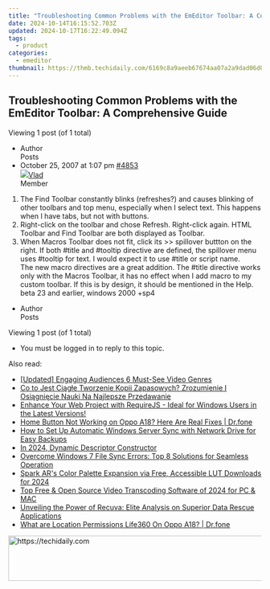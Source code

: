 ```yaml
---
title: "Troubleshooting Common Problems with the EmEditor Toolbar: A Comprehensive Guide"
date: 2024-10-14T16:15:52.703Z
updated: 2024-10-17T16:22:49.094Z
tags:
  - product
categories:
  - emeditor
thumbnail: https://thmb.techidaily.com/6169c8a9aeeb67674aa07a2a9dad06d0ae5fef5e196eb54e46717e8334c8bace.jpg
---
```


## Troubleshooting Common Problems with the EmEditor Toolbar: A Comprehensive Guide

Viewing 1 post (of 1 total)

* Author  
Posts
* October 25, 2007 at 1:07 pm [#4853](https://tools.techidaily.com/emeditor/products/)  
[![](https://secure.gravatar.com/avatar/4bd0d156de4a9f631577af642d65a9df?s=80&d=identicon&r=g)Vlad](https://www.emeditor.com/forums/users/Vlad/ "View Vlad's profile")  
Member  
1) The Find Toolbar constantly blinks (refreshes?) and causes blinking of other toolbars and top menu, especially when I select text. This happens when I have tabs, but not with buttons.  
 2) Right-click on the toolbar and chose Refresh. Right-click again. HTML Toolbar and Find Toolbar are both displayed as Toolbar.  
 3) When Macros Toolbar does not fit, click its >> spillover buttton on the right. If both #title and #tooltip directive are defined, the spillover menu uses #tooltip for text. I would expect it to use #title or script name.  
 The new macro directives are a great addition. The #title directive works only with the Macros Toolbar, it has no effect when I add macro to my custom toolbar. If this is by design, it should be mentioned in the Help.  
 beta 23 and earlier, windows 2000 +sp4
* Author  
Posts

Viewing 1 post (of 1 total)

* You must be logged in to reply to this topic.

<ins class="adsbygoogle"
     style="display:block"
     data-ad-format="autorelaxed"
     data-ad-client="ca-pub-7571918770474297"
     data-ad-slot="1223367746"></ins>

<ins class="adsbygoogle"
     style="display:block"
     data-ad-client="ca-pub-7571918770474297"
     data-ad-slot="8358498916"
     data-ad-format="auto"
     data-full-width-responsive="true"></ins>

<span class="atpl-alsoreadstyle">Also read:</span>
<div><ul>
<li><a href="https://fox-direct.techidaily.com/updated-engaging-audiences-6-must-see-video-genres/"><u>[Updated] Engaging Audiences 6 Must-See Video Genres</u></a></li>
<li><a href="https://win-top.techidaily.com/co-to-jest-ciagle-tworzenie-kopii-zapasowych-zrozumienie-i-osiagniecie-nauki-na-najlepsze-przedawanie/"><u>Co to Jest Ciągłe Tworzenie Kopii Zapasowych? Zrozumienie I Osiągnięcie Nauki Na Najlepsze Przedawanie</u></a></li>
<li><a href="https://win-top.techidaily.com/enhance-your-web-project-with-requirejs-ideal-for-windows-users-in-the-latest-versions/"><u>Enhance Your Web Project with RequireJS - Ideal for Windows Users in the Latest Versions!</u></a></li>
<li><a href="https://change-location.techidaily.com/home-button-not-working-on-oppo-a18-here-are-real-fixes-drfone-by-drfone-fix-android-problems-fix-android-problems/"><u>Home Button Not Working on Oppo A18? Here Are Real Fixes | Dr.fone</u></a></li>
<li><a href="https://win-top.techidaily.com/how-to-set-up-automatic-windows-server-sync-with-network-drive-for-easy-backups/"><u>How to Set Up Automatic Windows Server Sync with Network Drive for Easy Backups</u></a></li>
<li><a href="https://youtube-web.techidaily.com/24-dynamic-descriptor-constructor/"><u>In 2024, Dynamic Descriptor Constructor</u></a></li>
<li><a href="https://win-top.techidaily.com/overcome-windows-7-file-sync-errors-top-8-solutions-for-seamless-operation/"><u>Overcome Windows 7 File Sync Errors: Top 8 Solutions for Seamless Operation</u></a></li>
<li><a href="https://extra-skills.techidaily.com/spark-ars-color-palette-expansion-via-free-accessible-lut-downloads-for-2024/"><u>Spark AR's Color Palette Expansion via Free, Accessible LUT Downloads for 2024</u></a></li>
<li><a href="https://some-knowledge.techidaily.com/top-free-and-open-source-video-transcoding-software-of-2024-for-pc-and-mac/"><u>Top Free & Open Source Video Transcoding Software of 2024 for PC & MAC</u></a></li>
<li><a href="https://techtrends.techidaily.com/unveiling-the-power-of-recuva-elite-analysis-on-superior-data-rescue-applications/"><u>Unveiling the Power of Recuva: Elite Analysis on Superior Data Rescue Applications</u></a></li>
<li><a href="https://fake-location.techidaily.com/what-are-location-permissions-life360-on-oppo-a18-drfone-by-drfone-virtual-android/"><u>What are Location Permissions Life360 On Oppo A18? | Dr.fone</u></a></li>
</ul></div>

<!-- affiliate ads begin -->
<a href="https://appsumo.8odi.net/c/5597632/2144282/7443" target="_top" id="2144282">
  <img src="//a.impactradius-go.com/display-ad/7443-2144282" border="0" alt="https://techidaily.com" width="728" height="90"/>
</a>
<img height="0" width="0" src="https://appsumo.8odi.net/i/5597632/2144282/7443" style="position:absolute;visibility:hidden;" border="0" />
<!-- affiliate ads end -->

